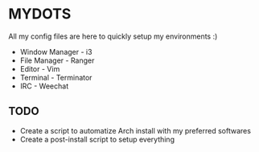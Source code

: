 MYDOTS
======
All my config files are here to quickly setup my environments :)

* Window Manager - i3
* File Manager - Ranger
* Editor - Vim
* Terminal - Terminator
* IRC - Weechat


TODO
----

* Create a script to automatize Arch install with my preferred softwares
* Create a post-install script to setup everything
